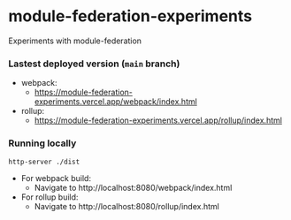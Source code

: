 # module-federation-experiments
Experiments with module-federation

### Lastest deployed version (`main` branch)
- webpack:
  - https://module-federation-experiments.vercel.app/webpack/index.html
- rollup:
  - https://module-federation-experiments.vercel.app/rollup/index.html

### Running locally
```sh
http-server ./dist 
```
- For webpack build:
  - Navigate to http://localhost:8080/webpack/index.html
- For rollup build:
  -  Navigate to http://localhost:8080/rollup/index.html 
